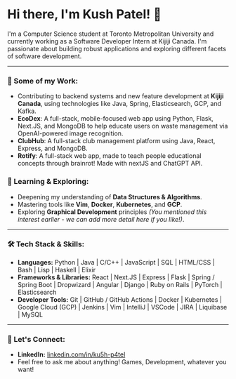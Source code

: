 # Hi there, I'm Kush Patel! 👋

I'm a Computer Science student at Toronto Metropolitan University and currently working as a Software Developer Intern at Kijiji Canada. I'm passionate about building robust applications and exploring different facets of software development.

---

### 🔭 Some of my Work:
* Contributing to backend systems and new feature development at **Kijiji Canada**, using technologies like Java, Spring, Elasticsearch, GCP, and Kafka.
* **EcoDex**: A full-stack, mobile-focused web app using Python, Flask, Next.JS, and MongoDB to help educate users on waste management via OpenAI-powered image recognition.
* **ClubHub**: A full-stack club management platform using Java, React, Express, and MongoDB.
* **Rotify**: A full-stack web app, made to teach people educational concepts through brainrot! Made with nextJS and ChatGPT API.

### 🌱 Learning & Exploring:

* Deepening my understanding of **Data Structures & Algorithms**.
* Mastering tools like **Vim**, **Docker**, **Kubernetes**, and **GCP**.
* Exploring **Graphical Development** principles *(You mentioned this interest earlier - we can add more detail here if you like!)*.

---

### 🛠️ Tech Stack & Skills:

* **Languages:** Python | Java | C/C++ | JavaScript | SQL | HTML/CSS | Bash | Lisp | Haskell | Elixir
* **Frameworks & Libraries:** React | Next.JS | Express | Flask | Spring / Spring Boot | Dropwizard | Angular | Django | Ruby on Rails | PyTorch | Elasticsearch 
* **Developer Tools:** Git | GitHub / GitHub Actions | Docker | Kubernetes | Google Cloud (GCP) | Jenkins | Vim | IntelliJ | VSCode | JIRA | Liquibase | MySQL 

---

### 💬 Let's Connect:

* **LinkedIn:** [linkedin.com/in/ku5h-p4tel](https://linkedin.com/in/ku5h-p4tel)
* Feel free to ask me about anything! Games, Development, whatever you want!
